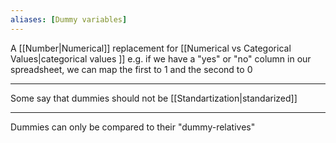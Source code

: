 ```yaml
---
aliases: [Dummy variables]
---
```


A [[Number|Numerical]]  replacement for [[Numerical vs Categorical Values|categorical values ]] e.g. if we have a "yes" or "no" column in our spreadsheet, we can map the first to 1 and the second to 0

---

Some say that dummies should not be [[Standartization|standarized]]

---

Dummies can only be compared to their "dummy-relatives"